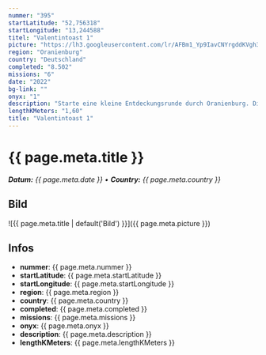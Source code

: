 ```yaml
---
nummer: "395"
startLatitude: "52,756318"
startLongitude: "13,244588"
titel: "Valentintoast 1"
picture: "https://lh3.googleusercontent.com/lr/AFBm1_Yp9IavCNYrgddKVgh3LKTloqoGJleCqgLSukBhrIyfc4fOYZ3N1vzqoEQFmY-OnYV0xYFhveelERt627dk-9cUVQul6yOMzyAWpxTi_9M8EGjt-mRHP56v2KkSAZzM5w44D49SCKfIQEZsiHG7d9xygjOUCnW7ucw1lq418F5IEebufxCpmr62z9LQ9slkqqmNATMYav6wpuWNzsVZKLOMMg8B1HK_3hmRj3UydMbH4zpOWDjsbMUyFHZqd55nalcUJiIjp02x4-W48UdJDcJ11Ek79zuDPj-a4xexcAE8un0NVhwhDAHCOqC5hOFaxcmjqQ1hfMvUlpKo_3MRn-gzQJcQUSHNPN9gvcNLcfnbtXXwsB1LkHKbInlXuB8eVy08VCh-yKGHzYKzmVWHmQ0LbM5mWiE8Hd8ocxY5wf9b1VxJ5jn4LhEM_tjmBWgmrCPsoteBvMaUktkE7jn-NPhGmh864Vc98X21fmq0HWRd-owxeNgEsCRpw5hI43CNg6hlCPa06BAlZtyBCx2vGUSl9OFDDKnlRVcSwHl5ySKejmU94BYi6jLh9JPxYtxGAMKxf-P-lJH7Qtk9WSoex9KQI5Qlo0LMoAMkcvDjbScw6lGd7i3MbzFOYnbGzlFhNMY6ArnwYpXJMHJJvKSnR_aG5FBmxQ5e2y8sbswd0YB2BfPSLs-KOkBwLa8HKmzQV9o9Us-Z84876XPuHGuraWW8P-mZ0wfKShzexblhr76jxhvNLZXib0m1nvvzwccCqxqCV-7brsCqSOW5nrFrG2cxYR-ztbo0-1MuZcE9skGzPqDIV0phAqZ36XYwMUryCZAhVASAn1--IU4T8fKKDnBzaatwsgI45ews"
region: "Oranienburg"
country: "Deutschland"
completed: "8.502"
missions: "6"
date: "2022"
bg-link: ""
onyx: "1"
description: "Starte eine kleine Entdeckungsrunde durch Oranienburg. Die Runde startet und endet in der Bernauer Straße."
lengthKMeters: "1,60"
title: "Valentintoast 1"
---
```


# {{ page.meta.title }}
_**Datum:** {{ page.meta.date }} • **Country:** {{ page.meta.country }}_

## Bild
![{{ page.meta.title | default('Bild') }}]({{ page.meta.picture }})

## Infos
- **nummer**: {{ page.meta.nummer }}
- **startLatitude**: {{ page.meta.startLatitude }}
- **startLongitude**: {{ page.meta.startLongitude }}
- **region**: {{ page.meta.region }}
- **country**: {{ page.meta.country }}
- **completed**: {{ page.meta.completed }}
- **missions**: {{ page.meta.missions }}
- **onyx**: {{ page.meta.onyx }}
- **description**: {{ page.meta.description }}
- **lengthKMeters**: {{ page.meta.lengthKMeters }}

